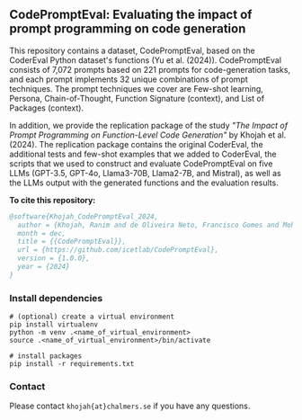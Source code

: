 ## CodePromptEval: Evaluating the impact of prompt programming on code generation

This repository contains a dataset, CodePromptEval, based on the CoderEval Python dataset's functions (Yu et al. (2024)). CodePromptEval consists of 7,072 prompts based on 221 prompts for code-generation tasks, and each prompt implements 32 unique combinations of prompt techniques. The prompt techniques we cover are Few-shot learning, Persona, Chain-of-Thought, Function Signature (context), and List of Packages (context).

In addition, we provide the replication package of the study _"The Impact of Prompt Programming on Function-Level Code Generation"_ by Khojah et al. (2024). The replication package contains the original CoderEval, the additional tests and few-shot examples that we added to CoderEval, the scripts that we used to construct and evaluate CodePromptEval on five LLMs (GPT-3.5, GPT-4o, Llama3-70B, Llama2-7B, and Mistral), as well as the LLMs output with the generated functions and the evaluation results.

**To cite this repository:**
```bibtex
@software{Khojah_CodePromptEval_2024,
  author = {Khojah, Ranim and de Oliveira Neto, Francisco Gomes and Mohamad, Mazen and Leitner, Philipp},
  month = dec,
  title = {{CodePromptEval}},
  url = {https://github.com/icetlab/CodePromptEval},
  version = {1.0.0},
  year = {2024}
}
```

### Install dependencies
```shell
# (optional) create a virtual environment
pip install virtualenv
python -m venv .<name_of_virtual_environment>
source .<name_of_virtual_environment>/bin/activate

# install packages
pip install -r requirements.txt
```

### Contact
Please contact `khojah{at}chalmers.se` if you have any questions.
